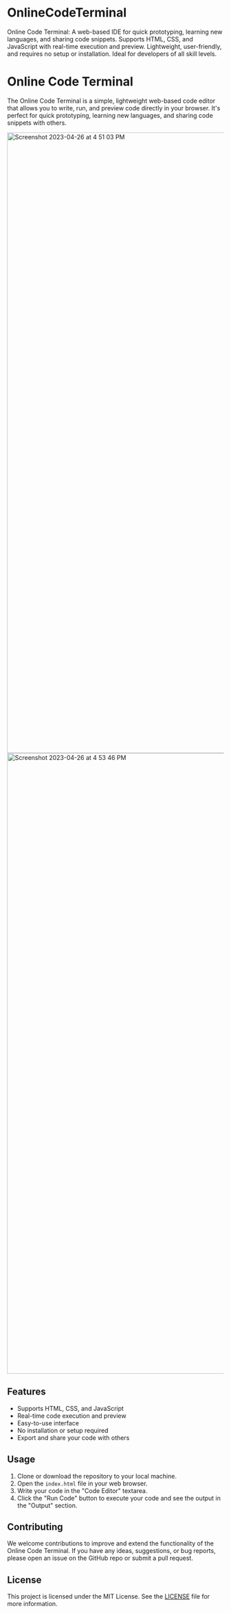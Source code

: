 # OnlineCodeTerminal
Online Code Terminal: A web-based IDE for quick prototyping, learning new languages, and sharing code snippets. Supports HTML, CSS, and JavaScript with real-time execution and preview. Lightweight, user-friendly, and requires no setup or installation. Ideal for developers of all skill levels.



# Online Code Terminal

The Online Code Terminal is a simple, lightweight web-based code editor that allows you to write, run, and preview code directly in your browser. It's perfect for quick prototyping, learning new languages, and sharing code snippets with others.

<img width="1440" alt="Screenshot 2023-04-26 at 4 51 03 PM" src="https://user-images.githubusercontent.com/68416020/234560419-cd3b6436-c755-487e-908f-3881ea43ede1.png">

<img width="1440" alt="Screenshot 2023-04-26 at 4 53 46 PM" src="https://user-images.githubusercontent.com/68416020/234560764-d72fd5e7-35ef-4f2d-9539-45aa87381cfb.png">


## Features

- Supports HTML, CSS, and JavaScript
- Real-time code execution and preview
- Easy-to-use interface
- No installation or setup required
- Export and share your code with others

## Usage

1. Clone or download the repository to your local machine.
2. Open the `index.html` file in your web browser.
3. Write your code in the "Code Editor" textarea.
4. Click the "Run Code" button to execute your code and see the output in the "Output" section.

## Contributing

We welcome contributions to improve and extend the functionality of the Online Code Terminal. If you have any ideas, suggestions, or bug reports, please open an issue on the GitHub repo or submit a pull request.

## License

This project is licensed under the MIT License. See the [LICENSE](LICENSE) file for more information.










